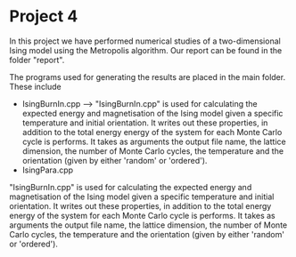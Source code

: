 
# Project 4

In this project we have performed numerical studies of a two-dimensional Ising model using the Metropolis algorithm. 
Our report can be found in the folder "report". 

The programs used for generating the results are placed in the main folder. These include
* IsingBurnIn.cpp
--> "IsingBurnIn.cpp" is used for calculating the expected energy and magnetisation of the Ising model given a specific temperature and initial orientation. It writes out these properties, in addition to the total energy energy of the system for each Monte Carlo cycle is performs. It takes as arguments the output file name, the lattice dimension, the number of Monte Carlo cycles, the temperature and the orientation (given by either 'random' or 'ordered'). 
* IsingPara.cpp

"IsingBurnIn.cpp" is used for calculating the expected energy and magnetisation of the Ising model given a specific temperature and initial orientation. It writes out these properties, in addition to the total energy energy of the system for each Monte Carlo cycle is performs. It takes as arguments the output file name, the lattice dimension, the number of Monte Carlo cycles, the temperature and the orientation (given by either 'random' or 'ordered'). 
